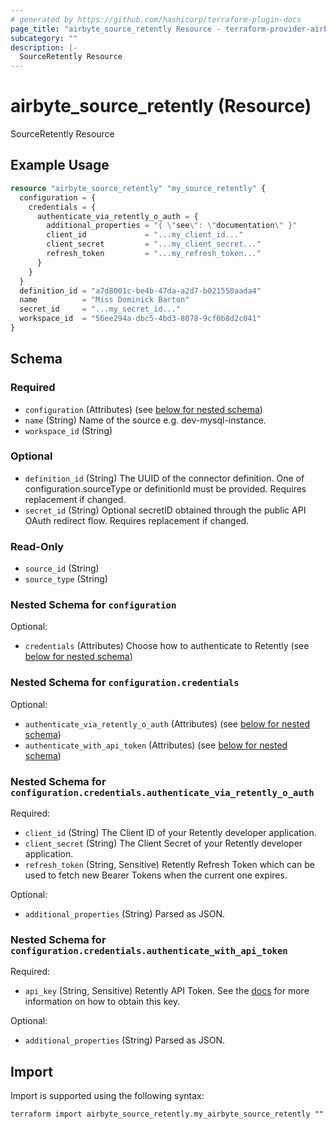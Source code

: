 ```yaml
---
# generated by https://github.com/hashicorp/terraform-plugin-docs
page_title: "airbyte_source_retently Resource - terraform-provider-airbyte"
subcategory: ""
description: |-
  SourceRetently Resource
---
```


# airbyte_source_retently (Resource)

SourceRetently Resource

## Example Usage

```terraform
resource "airbyte_source_retently" "my_source_retently" {
  configuration = {
    credentials = {
      authenticate_via_retently_o_auth = {
        additional_properties = "{ \"see\": \"documentation\" }"
        client_id             = "...my_client_id..."
        client_secret         = "...my_client_secret..."
        refresh_token         = "...my_refresh_token..."
      }
    }
  }
  definition_id = "a7d8001c-be4b-47da-a2d7-b021550aada4"
  name          = "Miss Dominick Barton"
  secret_id     = "...my_secret_id..."
  workspace_id  = "56ee294a-dbc5-4bd3-8078-9cf0b8d2c041"
}
```

<!-- schema generated by tfplugindocs -->
## Schema

### Required

- `configuration` (Attributes) (see [below for nested schema](#nestedatt--configuration))
- `name` (String) Name of the source e.g. dev-mysql-instance.
- `workspace_id` (String)

### Optional

- `definition_id` (String) The UUID of the connector definition. One of configuration.sourceType or definitionId must be provided. Requires replacement if changed.
- `secret_id` (String) Optional secretID obtained through the public API OAuth redirect flow. Requires replacement if changed.

### Read-Only

- `source_id` (String)
- `source_type` (String)

<a id="nestedatt--configuration"></a>
### Nested Schema for `configuration`

Optional:

- `credentials` (Attributes) Choose how to authenticate to Retently (see [below for nested schema](#nestedatt--configuration--credentials))

<a id="nestedatt--configuration--credentials"></a>
### Nested Schema for `configuration.credentials`

Optional:

- `authenticate_via_retently_o_auth` (Attributes) (see [below for nested schema](#nestedatt--configuration--credentials--authenticate_via_retently_o_auth))
- `authenticate_with_api_token` (Attributes) (see [below for nested schema](#nestedatt--configuration--credentials--authenticate_with_api_token))

<a id="nestedatt--configuration--credentials--authenticate_via_retently_o_auth"></a>
### Nested Schema for `configuration.credentials.authenticate_via_retently_o_auth`

Required:

- `client_id` (String) The Client ID of your Retently developer application.
- `client_secret` (String) The Client Secret of your Retently developer application.
- `refresh_token` (String, Sensitive) Retently Refresh Token which can be used to fetch new Bearer Tokens when the current one expires.

Optional:

- `additional_properties` (String) Parsed as JSON.


<a id="nestedatt--configuration--credentials--authenticate_with_api_token"></a>
### Nested Schema for `configuration.credentials.authenticate_with_api_token`

Required:

- `api_key` (String, Sensitive) Retently API Token. See the <a href="https://app.retently.com/settings/api/tokens">docs</a> for more information on how to obtain this key.

Optional:

- `additional_properties` (String) Parsed as JSON.

## Import

Import is supported using the following syntax:

```shell
terraform import airbyte_source_retently.my_airbyte_source_retently ""
```
